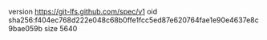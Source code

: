 version https://git-lfs.github.com/spec/v1
oid sha256:f404ec768d222e048c68b0ffe1fcc5ed87e620764fae1e90e4637e8c9bae059b
size 5640
